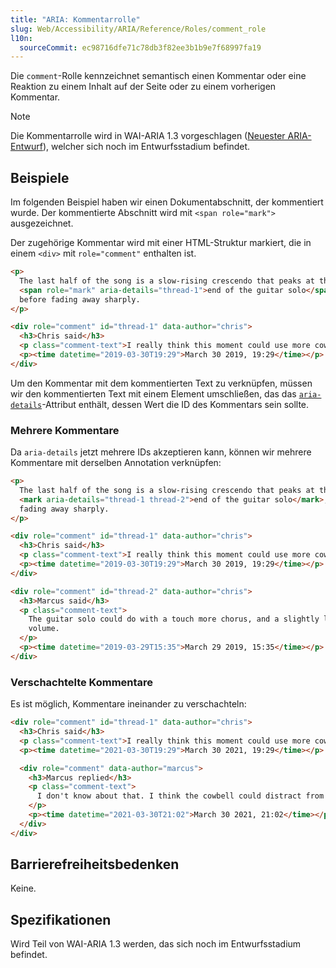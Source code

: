 ```yaml
---
title: "ARIA: Kommentarrolle"
slug: Web/Accessibility/ARIA/Reference/Roles/comment_role
l10n:
  sourceCommit: ec98716dfe71c78db3f82ee3b1b9e7f68997fa19
---
```


Die `comment`-Rolle kennzeichnet semantisch einen Kommentar oder eine Reaktion zu einem Inhalt auf der Seite oder zu einem vorherigen Kommentar.

> [!NOTE]
> Die Kommentarrolle wird in WAI-ARIA 1.3 vorgeschlagen ([Neuester ARIA-Entwurf](https://w3c.github.io/aria/)), welcher sich noch im Entwurfsstadium befindet.

## Beispiele

Im folgenden Beispiel haben wir einen Dokumentabschnitt, der kommentiert wurde. Der kommentierte Abschnitt wird mit `<span role="mark">` ausgezeichnet.

Der zugehörige Kommentar wird mit einer HTML-Struktur markiert, die in einem `<div>` mit `role="comment"` enthalten ist.

```html
<p>
  The last half of the song is a slow-rising crescendo that peaks at the
  <span role="mark" aria-details="thread-1">end of the guitar solo</span>,
  before fading away sharply.
</p>

<div role="comment" id="thread-1" data-author="chris">
  <h3>Chris said</h3>
  <p class="comment-text">I really think this moment could use more cowbell.</p>
  <p><time datetime="2019-03-30T19:29">March 30 2019, 19:29</time></p>
</div>
```

Um den Kommentar mit dem kommentierten Text zu verknüpfen, müssen wir den kommentierten Text mit einem Element umschließen, das das [`aria-details`](/de/docs/Web/Accessibility/ARIA/Reference/Attributes/aria-details)-Attribut enthält, dessen Wert die ID des Kommentars sein sollte.

### Mehrere Kommentare

Da `aria-details` jetzt mehrere IDs akzeptieren kann, können wir mehrere Kommentare mit derselben Annotation verknüpfen:

```html
<p>
  The last half of the song is a slow-rising crescendo that peaks at the
  <mark aria-details="thread-1 thread-2">end of the guitar solo</mark>, before
  fading away sharply.
</p>

<div role="comment" id="thread-1" data-author="chris">
  <h3>Chris said</h3>
  <p class="comment-text">I really think this moment could use more cowbell.</p>
  <p><time datetime="2019-03-30T19:29">March 30 2019, 19:29</time></p>
</div>

<div role="comment" id="thread-2" data-author="chris">
  <h3>Marcus said</h3>
  <p class="comment-text">
    The guitar solo could do with a touch more chorus, and a slightly lower
    volume.
  </p>
  <p><time datetime="2019-03-29T15:35">March 29 2019, 15:35</time></p>
</div>
```

### Verschachtelte Kommentare

Es ist möglich, Kommentare ineinander zu verschachteln:

```html
<div role="comment" id="thread-1" data-author="chris">
  <h3>Chris said</h3>
  <p class="comment-text">I really think this moment could use more cowbell.</p>
  <p><time datetime="2021-03-30T19:29">March 30 2021, 19:29</time></p>

  <div role="comment" data-author="marcus">
    <h3>Marcus replied</h3>
    <p class="comment-text">
      I don't know about that. I think the cowbell could distract from the solo.
    </p>
    <p><time datetime="2021-03-30T21:02">March 30 2021, 21:02</time></p>
  </div>
</div>
```

## Barrierefreiheitsbedenken

Keine.

## Spezifikationen

Wird Teil von WAI-ARIA 1.3 werden, das sich noch im Entwurfsstadium befindet.
